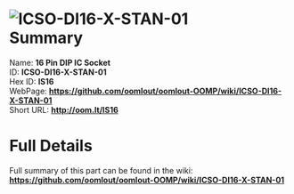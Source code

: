 
![ICSO-DI16-X-STAN-01](https://github.com/oomlout/oomlout-OOMP/blob/master/parts/ICSO-DI16-X-STAN-01/ICSO-DI16-X-STAN-01_420.jpg)   
Summary
=================
  
Name: __16 Pin DIP IC Socket__    
ID: __ICSO-DI16-X-STAN-01__   
Hex ID: __IS16__   
WebPage: __https://github.com/oomlout/oomlout-OOMP/wiki/ICSO-DI16-X-STAN-01__   
Short URL: __http://oom.lt/IS16__   

Full Details
==========================
Full summary of this part can be found in the wiki:   
__https://github.com/oomlout/oomlout-OOMP/wiki/ICSO-DI16-X-STAN-01__    

